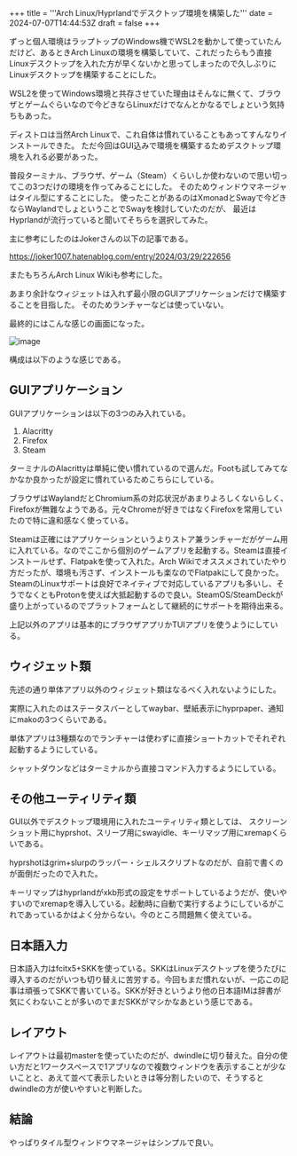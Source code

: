 +++
title = '''Arch Linux/Hyprlandでデスクトップ環境を構築した'''
date = 2024-07-07T14:44:53Z
draft = false
+++

ずっと個人環境はラップトップのWindows機でWSL2を動かして使っていたんだけど、あるときArch Linuxの環境を構築していて、これだったらもう直接Linuxデスクトップを入れた方が早くないかと思ってしまったので久しぶりにLinuxデスクトップを構築することにした。

WSL2を使ってWindows環境と共存させていた理由はそんなに無くて、ブラウザとゲームぐらいなので今どきならLinuxだけでなんとかなるでしょという気持ちもあった。

ディストロは当然Arch Linuxで、これ自体は慣れていることもあってすんなりインストールできた。
ただ今回はGUI込みで環境を構築するためデスクトップ環境を入れる必要があった。

普段ターミナル、ブラウザ、ゲーム（Steam）くらいしか使わないので思い切ってこの3つだけの環境を作ってみることにした。
そのためウィンドウマネージャはタイル型にすることにした。
使ったことがあるのはXmonadとSwayで今どきならWaylandでしょということでSwayを検討していたのだが、
最近はHyprlandが流行っていると聞いてそちらを選択してみた。

主に参考にしたのはJokerさんの以下の記事である。

https://joker1007.hatenablog.com/entry/2024/03/29/222656

またもちろんArch Linux Wikiも参考にした。

あまり余計なウィジェットは入れず最小限のGUIアプリケーションだけで構築することを目指した。
そのためランチャーなどは使っていない。

最終的にはこんな感じの画面になった。

![image](https://gist.githubusercontent.com/minoritea/741dd3ed3cb0ee54b7f1b6a8fb1993a7/raw/116819247ab8ff051d21cec4c431ac657f6a4186/hyprland.png)

構成は以下のような感じである。

## GUIアプリケーション
GUIアプリケーションは以下の3つのみ入れている。

1. Alacritty
2. Firefox
3. Steam

ターミナルのAlacrittyは単純に使い慣れているので選んだ。Footも試してみてなかなか良かったが設定に慣れているためこちらにしている。

ブラウザはWaylandだとChromium系の対応状況があまりよろしくないらしく、Firefoxが無難なようである。元々Chromeが好きではなくFirefoxを常用していたので特に違和感なく使っている。

Steamは正確にはアプリケーションというよりストア兼ランチャーだがゲーム用に入れている。なのでここから個別のゲームアプリを起動する。Steamは直接インストールせず、Flatpakを使って入れた。Arch Wikiでオススメされていたやり方だったが、環境も汚さず、インストールも楽なのでFlatpakにして良かった。SteamのLinuxサポートは良好でネイティブで対応しているアプリも多いし、そうでなくともProtonを使えば大抵起動するので良い。SteamOS/SteamDeckが盛り上がっているのでプラットフォームとして継続的にサポートを期待出来る。

上記以外のアプリは基本的にブラウザアプリかTUIアプリを使うようにしている。

## ウィジェット類
先述の通り単体アプリ以外のウィジェット類はなるべく入れないようにした。

実際に入れたのはステータスバーとしてwaybar、壁紙表示にhyprpaper、通知にmakoの3つくらいである。

単体アプリは3種類なのでランチャーは使わずに直接ショートカットでそれぞれ起動するようにしている。

シャットダウンなどはターミナルから直接コマンド入力するようにしている。

## その他ユーティリティ類
GUI以外でデスクトップ環境用に入れたユーティリティ類としては、
スクリーンショット用にhyprshot、スリープ用にswayidle、キーリマップ用にxremapくらいである。

hyprshotはgrim+slurpのラッパー・シェルスクリプトなのだが、自前で書くのが面倒だったので入れた。

キーリマップはhyprlandがxkb形式の設定をサポートしているようだが、使いやすいのでxremapを導入している。起動時に自動で実行するようにしているがこれであっているかはよく分からない。今のところ問題無く使えている。

## 日本語入力
日本語入力はfcitx5+SKKを使っている。SKKはLinuxデスクトップを使うたびに導入するのだがいつも切り替えに苦労する。今回もまだ慣れないが、一応この記事は頑張ってSKKで書いている。SKKが好きというより他の日本語IMは辞書が気にくわないことが多いのでまだSKKがマシかなあという感じである。

## レイアウト
レイアウトは最初masterを使っていたのだが、dwindleに切り替えた。自分の使い方だと1ワークスペースで1アプリなので複数ウィンドウを表示することが少ないことと、あえて並べて表示したいときは等分割したいので、そうするとdwindleの方が使いやすいと判断した。

## 結論
やっぱりタイル型ウィンドウマネージャはシンプルで良い。
